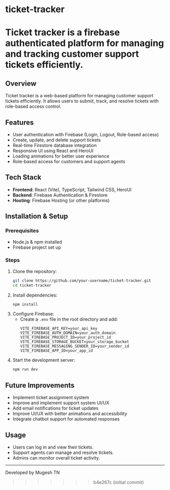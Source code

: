 # ticket-tracker
Ticket tracker is a firebase authenticated platform for managing and tracking customer support tickets efficiently.
=======

## Overview
Ticket tracker is a web-based platform for managing customer support tickets efficiently. It allows users to submit, track, and resolve tickets with role-based access control.

## Features
- User authentication with Firebase (Login, Logout, Role-based access)
- Create, update, and delete support tickets
- Real-time Firestore database integration
- Responsive UI using React and HeroUI
- Loading animations for better user experience
- Role-based access for customers and support agents

## Tech Stack
- **Frontend**: React (Vite), TypeScript, Tailwind CSS, HeroUI
- **Backend**: Firebase Authentication & Firestore
- **Hosting**: Firebase Hosting (or other platforms)

## Installation & Setup

### Prerequisites
- Node.js & npm installed
- Firebase project set up

### Steps
1. Clone the repository:
   ```sh
   git clone https://github.com/your-username/ticket-tracker.git
   cd ticket-tracker
   ```
2. Install dependencies:
   ```sh
   npm install
   ```
3. Configure Firebase:
   - Create a `.env` file in the root directory and add:
     ```env
     VITE_FIREBASE_API_KEY=your_api_key
     VITE_FIREBASE_AUTH_DOMAIN=your_auth_domain
     VITE_FIREBASE_PROJECT_ID=your_project_id
     VITE_FIREBASE_STORAGE_BUCKET=your_storage_bucket
     VITE_FIREBASE_MESSAGING_SENDER_ID=your_sender_id
     VITE_FIREBASE_APP_ID=your_app_id
     ```
4. Start the development server:
   ```sh
   npm run dev
   ```

## Future Improvements
- Implement ticket assignment system
- Improve and implement support system UI/UX
- Add email notifications for ticket updates
- Improve UI/UX with better animations and accessibility
- Integrate chatbot support for automated responses

## Usage
- Users can log in and view their tickets.
- Support agents can manage and resolve tickets.
- Admins can monitor overall ticket activity.

---
Developed by Mugesh TN

>>>>>>> b4e267c (initial commit)
